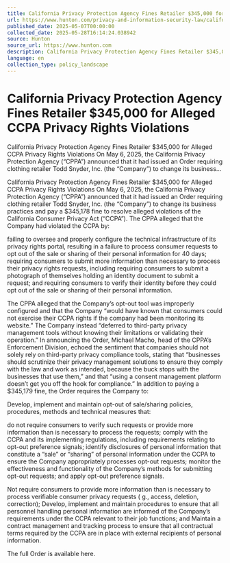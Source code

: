 ```yaml
---
title: California Privacy Protection Agency Fines Retailer $345,000 for Alleged CCPA Privacy Rights Violations
url: https://www.hunton.com/privacy-and-information-security-law/california-privacy-protection-agency-fines-retailer-345-000-for-alleged-ccpa-privacy-rights-violations
published_date: 2025-05-07T00:00:00
collected_date: 2025-05-28T16:14:24.038942
source: Hunton
source_url: https://www.hunton.com
description: California Privacy Protection Agency Fines Retailer $345,000 for Alleged CCPA Privacy Rights Violations On May 6, 2025, the California Privacy Protection Agency (“CPPA”) announced that it had issued an Order requiring clothing retailer Todd Snyder, Inc. (the “Company”) to change its business...
language: en
collection_type: policy_landscape
---
```


# California Privacy Protection Agency Fines Retailer $345,000 for Alleged CCPA Privacy Rights Violations

California Privacy Protection Agency Fines Retailer $345,000 for Alleged CCPA Privacy Rights Violations On May 6, 2025, the California Privacy Protection Agency (“CPPA”) announced that it had issued an Order requiring clothing retailer Todd Snyder, Inc. (the “Company”) to change its business...

California Privacy Protection Agency Fines Retailer $345,000 for Alleged CCPA Privacy Rights Violations On May 6, 2025, the California Privacy Protection Agency (“CPPA”) announced that it had issued an Order requiring clothing retailer Todd Snyder, Inc. (the “Company”) to change its business practices and pay a $345,178 fine to resolve alleged violations of the California Consumer Privacy Act (“CCPA”). 
 The CPPA alleged that the Company had violated the CCPA by: 
 
 failing to oversee and properly configure the technical infrastructure of its privacy rights portal, resulting in a failure to process consumer requests to opt out of the sale or sharing of their personal information for 40 days;  
 requiring consumers to submit more information than necessary to process their privacy rights requests, including requiring consumers to submit a photograph of themselves holding an identity document to submit a request; and 
 requiring consumers to verify their identity before they could opt out of the sale or sharing of their personal information. 
 
 The CPPA alleged that the Company’s opt-out tool was improperly configured and that the Company “would have known that consumers could not exercise their CCPA rights if the company had been monitoring its website.” The Company instead “deferred to third-party privacy management tools without knowing their limitations or validating their operation.” In announcing the Order, Michael Macho, head of the CPPA’s Enforcement Division, echoed the sentiment that companies should not solely rely on third-party privacy compliance tools, stating that “businesses should scrutinize their privacy management solutions to ensure they comply with the law and work as intended, because the buck stops with the businesses that use them,” and that “using a consent management platform doesn’t get you off the hook for compliance.” 
 In addition to paying a $345,179 fine, the Order requires the Company to: 
 
 Develop, implement and maintain opt-out of sale/sharing policies, procedures, methods and technical measures that:
 
 do not require consumers to verify such requests or provide more information than is necessary to process the requests; 
 comply with the CCPA and its implementing regulations, including requirements relating to opt-out preference signals; 
 identify disclosures of personal information that constitute a “sale” or “sharing” of personal information under the CCPA to ensure the Company appropriately processes opt-out requests; 
 monitor the effectiveness and functionality of the Company’s methods for submitting opt-out requests; and 
 apply opt-out preference signals.

Not require consumers to provide more information than is necessary to process verifiable consumer privacy requests ( g., access, deletion, correction); 
 Develop, implement and maintain procedures to ensure that all personnel handling personal information are informed of the Company’s requirements under the CCPA relevant to their job functions; and 
 Maintain a contract management and tracking process to ensure that all contractual terms required by the CCPA are in place with external recipients of personal information. 
 
 The full Order is available here.